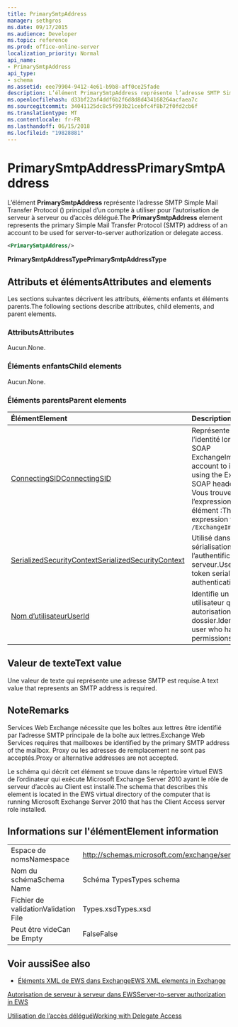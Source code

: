 ```yaml
---
title: PrimarySmtpAddress
manager: sethgros
ms.date: 09/17/2015
ms.audience: Developer
ms.topic: reference
ms.prod: office-online-server
localization_priority: Normal
api_name:
- PrimarySmtpAddress
api_type:
- schema
ms.assetid: eee79904-9412-4e61-b9b8-aff0ce25fade
description: L’élément PrimarySmtpAddress représente l’adresse SMTP Simple Mail Transfer Protocol () principal d’un compte à utiliser pour l’autorisation de serveur à serveur ou d’accès délégué.
ms.openlocfilehash: d33bf22af4ddf6b2f6d8d8d434168264acfaea7c
ms.sourcegitcommit: 34041125dc8c5f993b21cebfc4f8b72f0fd2cb6f
ms.translationtype: MT
ms.contentlocale: fr-FR
ms.lasthandoff: 06/15/2018
ms.locfileid: "19828881"
---
```

# <a name="primarysmtpaddress"></a><span data-ttu-id="c0c8e-103">PrimarySmtpAddress</span><span class="sxs-lookup"><span data-stu-id="c0c8e-103">PrimarySmtpAddress</span></span>

<span data-ttu-id="c0c8e-104">L’élément **PrimarySmtpAddress** représente l’adresse SMTP Simple Mail Transfer Protocol () principal d’un compte à utiliser pour l’autorisation de serveur à serveur ou d’accès délégué.</span><span class="sxs-lookup"><span data-stu-id="c0c8e-104">The **PrimarySmtpAddress** element represents the primary Simple Mail Transfer Protocol (SMTP) address of an account to be used for server-to-server authorization or delegate access.</span></span> 
  
```xml
<PrimarySmtpAddress/>
```

 <span data-ttu-id="c0c8e-105">**PrimarySmtpAddressType**</span><span class="sxs-lookup"><span data-stu-id="c0c8e-105">**PrimarySmtpAddressType**</span></span>
## <a name="attributes-and-elements"></a><span data-ttu-id="c0c8e-106">Attributs et éléments</span><span class="sxs-lookup"><span data-stu-id="c0c8e-106">Attributes and elements</span></span>

<span data-ttu-id="c0c8e-107">Les sections suivantes décrivent les attributs, éléments enfants et éléments parents.</span><span class="sxs-lookup"><span data-stu-id="c0c8e-107">The following sections describe attributes, child elements, and parent elements.</span></span>
  
### <a name="attributes"></a><span data-ttu-id="c0c8e-108">Attributs</span><span class="sxs-lookup"><span data-stu-id="c0c8e-108">Attributes</span></span>

<span data-ttu-id="c0c8e-109">Aucun.</span><span class="sxs-lookup"><span data-stu-id="c0c8e-109">None.</span></span>
  
### <a name="child-elements"></a><span data-ttu-id="c0c8e-110">Éléments enfants</span><span class="sxs-lookup"><span data-stu-id="c0c8e-110">Child elements</span></span>

<span data-ttu-id="c0c8e-111">Aucun.</span><span class="sxs-lookup"><span data-stu-id="c0c8e-111">None.</span></span>
  
### <a name="parent-elements"></a><span data-ttu-id="c0c8e-112">Éléments parents</span><span class="sxs-lookup"><span data-stu-id="c0c8e-112">Parent elements</span></span>

|<span data-ttu-id="c0c8e-113">**Élément**</span><span class="sxs-lookup"><span data-stu-id="c0c8e-113">**Element**</span></span>|<span data-ttu-id="c0c8e-114">**Description**</span><span class="sxs-lookup"><span data-stu-id="c0c8e-114">**Description**</span></span>|
|:-----|:-----|
|[<span data-ttu-id="c0c8e-115">ConnectingSID</span><span class="sxs-lookup"><span data-stu-id="c0c8e-115">ConnectingSID</span></span>](connectingsid.md) <br/> |<span data-ttu-id="c0c8e-116">Représente un compte pour emprunter l’identité lorsque vous utilisez l’en-tête SOAP ExchangeImpersonation.</span><span class="sxs-lookup"><span data-stu-id="c0c8e-116">Represents an account to impersonate when you are using the ExchangeImpersonation SOAP header.</span></span>  <br/> <span data-ttu-id="c0c8e-117">Vous trouverez ci-dessous l’expression XPath pour cet élément :</span><span class="sxs-lookup"><span data-stu-id="c0c8e-117">The following is the XPath expression to this element:</span></span>  <br/>  `/ExchangeImpersonation/ConnectingSID` <br/> |
|[<span data-ttu-id="c0c8e-118">SerializedSecurityContext</span><span class="sxs-lookup"><span data-stu-id="c0c8e-118">SerializedSecurityContext</span></span>](serializedsecuritycontext.md) <br/> |<span data-ttu-id="c0c8e-119">Utilisé dans l’en-tête SOAP pour sérialisation de jeton de l’authentification de serveur à serveur.</span><span class="sxs-lookup"><span data-stu-id="c0c8e-119">Used in the SOAP header for token serialization in server- to-server authentication.</span></span>  <br/> |
|[<span data-ttu-id="c0c8e-120">Nom d’utilisateur</span><span class="sxs-lookup"><span data-stu-id="c0c8e-120">UserId</span></span>](userid.md) <br/> |<span data-ttu-id="c0c8e-121">Identifie un utilisateur délégué ou un utilisateur qui dispose des autorisations d’accès au dossier.</span><span class="sxs-lookup"><span data-stu-id="c0c8e-121">Identifies a delegate user or a user who has folder access permissions.</span></span>  <br/> |
   
## <a name="text-value"></a><span data-ttu-id="c0c8e-122">Valeur de texte</span><span class="sxs-lookup"><span data-stu-id="c0c8e-122">Text value</span></span>

<span data-ttu-id="c0c8e-123">Une valeur de texte qui représente une adresse SMTP est requise.</span><span class="sxs-lookup"><span data-stu-id="c0c8e-123">A text value that represents an SMTP address is required.</span></span>
  
## <a name="remarks"></a><span data-ttu-id="c0c8e-124">Note</span><span class="sxs-lookup"><span data-stu-id="c0c8e-124">Remarks</span></span>

<span data-ttu-id="c0c8e-125">Services Web Exchange nécessite que les boîtes aux lettres être identifié par l’adresse SMTP principale de la boîte aux lettres.</span><span class="sxs-lookup"><span data-stu-id="c0c8e-125">Exchange Web Services requires that mailboxes be identified by the primary SMTP address of the mailbox.</span></span> <span data-ttu-id="c0c8e-126">Proxy ou les adresses de remplacement ne sont pas acceptés.</span><span class="sxs-lookup"><span data-stu-id="c0c8e-126">Proxy or alternative addresses are not accepted.</span></span>
  
<span data-ttu-id="c0c8e-127">Le schéma qui décrit cet élément se trouve dans le répertoire virtuel EWS de l’ordinateur qui exécute Microsoft Exchange Server 2010 ayant le rôle de serveur d’accès au Client est installé.</span><span class="sxs-lookup"><span data-stu-id="c0c8e-127">The schema that describes this element is located in the EWS virtual directory of the computer that is running Microsoft Exchange Server 2010 that has the Client Access server role installed.</span></span>
  
## <a name="element-information"></a><span data-ttu-id="c0c8e-128">Informations sur l'élément</span><span class="sxs-lookup"><span data-stu-id="c0c8e-128">Element information</span></span>

|||
|:-----|:-----|
|<span data-ttu-id="c0c8e-129">Espace de noms</span><span class="sxs-lookup"><span data-stu-id="c0c8e-129">Namespace</span></span>  <br/> |http://schemas.microsoft.com/exchange/services/2006/types  <br/> |
|<span data-ttu-id="c0c8e-130">Nom du schéma</span><span class="sxs-lookup"><span data-stu-id="c0c8e-130">Schema Name</span></span>  <br/> |<span data-ttu-id="c0c8e-131">Schéma Types</span><span class="sxs-lookup"><span data-stu-id="c0c8e-131">Types schema</span></span>  <br/> |
|<span data-ttu-id="c0c8e-132">Fichier de validation</span><span class="sxs-lookup"><span data-stu-id="c0c8e-132">Validation File</span></span>  <br/> |<span data-ttu-id="c0c8e-133">Types.xsd</span><span class="sxs-lookup"><span data-stu-id="c0c8e-133">Types.xsd</span></span>  <br/> |
|<span data-ttu-id="c0c8e-134">Peut être vide</span><span class="sxs-lookup"><span data-stu-id="c0c8e-134">Can be Empty</span></span>  <br/> |<span data-ttu-id="c0c8e-135">False</span><span class="sxs-lookup"><span data-stu-id="c0c8e-135">False</span></span>  <br/> |
   
## <a name="see-also"></a><span data-ttu-id="c0c8e-136">Voir aussi</span><span class="sxs-lookup"><span data-stu-id="c0c8e-136">See also</span></span>



- [<span data-ttu-id="c0c8e-137">Éléments XML de EWS dans Exchange</span><span class="sxs-lookup"><span data-stu-id="c0c8e-137">EWS XML elements in Exchange</span></span>](ews-xml-elements-in-exchange.md)


[<span data-ttu-id="c0c8e-138">Autorisation de serveur à serveur dans EWS</span><span class="sxs-lookup"><span data-stu-id="c0c8e-138">Server-to-server authorization in EWS</span></span>](http://msdn.microsoft.com/library/f1610a20-672d-448b-8c00-5b0fbcaf31cb%28Office.15%29.aspx)
  
[<span data-ttu-id="c0c8e-139">Utilisation de l’accès délégué</span><span class="sxs-lookup"><span data-stu-id="c0c8e-139">Working with Delegate Access</span></span>](http://msdn.microsoft.com/library/dfd6b4a3-8fd3-47ba-83c0-52465cb5f3f3%28Office.15%29.aspx)

